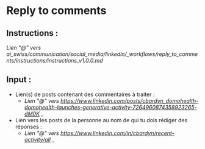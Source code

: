 # Reply to comments

## Instructions :
*Lien "@" vers ai_swiss/communication/social_media/linkedin/_workflows/reply_to_comments/instructions/instructions_v1.0.0.md*

## Input :
- Lien(s) de posts contenant des commentaires à traiter :
  - *Lien "@" vers https://www.linkedin.com/posts/cbardyn_domohealth-domohealth-launches-generative-activity-7264960874358923265-dM0K _*
- Lien vers les posts de la personne au nom de qui tu dois rédiger des réponses :
  - *Lien "@" vers https://www.linkedin.com/in/cbardyn/recent-activity/all _*